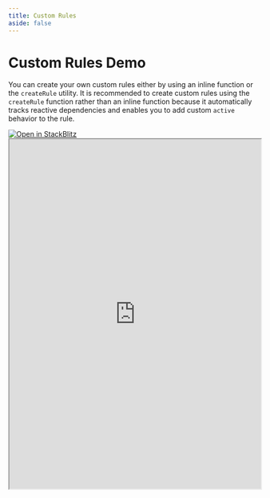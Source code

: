```yaml
---
title: Custom Rules
aside: false
---
```


# Custom Rules Demo

You can create your own custom rules either by using an inline function or the `createRule` utility. It is recommended to create custom rules using the `createRule` function rather than an inline function because it automatically tracks reactive dependencies and enables you to add custom `active` behavior to the rule.

<a target='_blank' href="https://stackblitz.com/~/github.com/victorgarciaesgi/regle-examples/tree/main/examples/custom-rules-example?file=examples/custom-rules-example/src/App.vue&configPath=examples/custom-rules-example">
  <img
    alt="Open in StackBlitz"
    src="https://developer.stackblitz.com/img/open_in_stackblitz.svg"
  />
</a>


<iframe style='width: 100%; height: 700px' src="https://stackblitz.com/github/victorgarciaesgi/regle-examples/tree/main/examples/custom-rules-example?embed=1&file=src%2FApp.vue&theme=dark&view=preview" title="Sandbox editor" sandbox="allow-modals allow-forms allow-popups allow-scripts allow-same-origin"></iframe>
